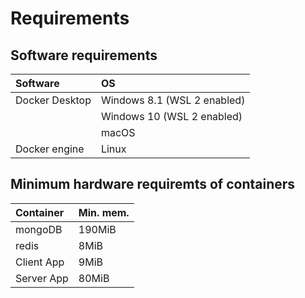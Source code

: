 # Requirements

## Software requirements

| Software | OS |
| :--- | :--- |
| Docker Desktop | Windows 8.1 \(WSL 2 enabled\) |
|  | Windows 10 \(WSL 2 enabled\) |
|  | macOS |
| Docker engine | Linux |

## Minimum hardware requiremts of containers

| Container | Min. mem. |
| :--- | :--- |
| mongoDB | 190MiB |
| redis | 8MiB |
| Client App | 9MiB |
| Server App | 80MiB |

